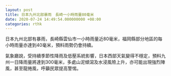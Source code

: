 ```yaml
---
layout: post
title: 日本九州北部暴雨　長崎一小時雨量80毫米
date: 2020-07-24 14:49:54.000000000 +08:00
categories: rthk
---
```


日本九州北部有暴雨，長崎縣雲仙市一小時雨量近80毫米，福岡縣部分地區的每小時雨量亦達到40毫米，預料雨勢仍會持續。

氣象廳說，受持續季節性降雨及低壓系統影響，日本西部天氣變得不穩定，預料九州一日降雨量將達到300毫米，多處山泥傾瀉及水浸風險上升，亦可能出現強烈陣風，甚至龍捲風，呼籲民眾提高警惕。
